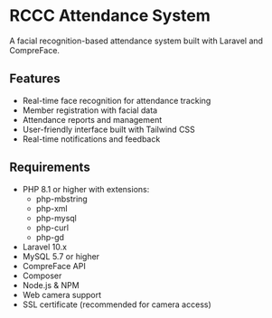 # RCCC Attendance System

A facial recognition-based attendance system built with Laravel and CompreFace.

## Features

- Real-time face recognition for attendance tracking
- Member registration with facial data
- Attendance reports and management
- User-friendly interface built with Tailwind CSS
- Real-time notifications and feedback

## Requirements

- PHP 8.1 or higher with extensions:
  - php-mbstring
  - php-xml
  - php-mysql
  - php-curl
  - php-gd
- Laravel 10.x
- MySQL 5.7 or higher
- CompreFace API
- Composer
- Node.js & NPM
- Web camera support
- SSL certificate (recommended for camera access)